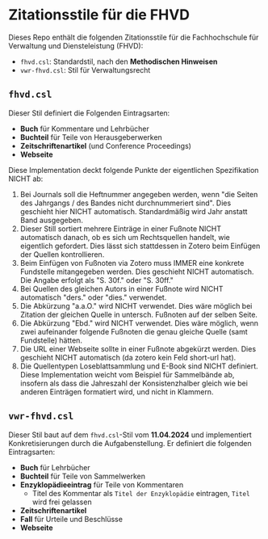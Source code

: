 # Zitationsstile für die FHVD
Dieses Repo enthält die folgenden Zitationsstile für die Fachhochschule für Verwaltung und Diensteleistung (FHVD):
- `fhvd.csl`: Standardstil, nach den **Methodischen Hinweisen**
- `vwr-fhvd.csl`: Stil für Verwaltungsrecht

## `fhvd.csl`
Dieser Stil definiert die Folgenden Eintragsarten:
- **Buch** für Kommentare und Lehrbücher
- **Buchteil** für Teile von Herausgeberwerken
- **Zeitschriftenartikel** (und Conference Proceedings)
- **Webseite**

Diese Implementation deckt folgende Punkte der eigentlichen Spezifikation NICHT ab:
1. Bei Journals soll die Heftnummer angegeben werden, wenn "die Seiten des Jahrgangs / des Bandes nicht durchnummeriert sind". Dies geschieht hier NICHT automatisch. Standardmäßig wird Jahr anstatt Band ausgegeben.
2. Dieser Still sortiert mehrere Einträge in einer Fußnote NICHT automatisch danach, ob es sich um Rechtsquellen handelt, wie eigentlich gefordert. Dies lässt sich stattdessen in Zotero beim Einfügen der Quellen kontrollieren.
3. Beim Einfügen von Fußnoten via Zotero muss IMMER eine konkrete Fundstelle mitangegeben werden. Dies geschieht NICHT automatisch. Die Angabe erfolgt als "S. 30f." oder "S. 30ff."
4. Bei Quellen des gleichen Autors in einer Fußnote wird NICHT automatisch "ders." oder "dies." verwendet.
5. Die Abkürzung "a.a.O." wird NICHT verwendet. Dies wäre möglich bei Zitation der gleichen Quelle in untersch. Fußnoten auf der selben Seite.
6. Die Abkürzung "Ebd." wird NICHT verwendet. Dies wäre möglich, wenn zwei aufeinander folgende Fußnoten die genau gleiche Quelle (samt Fundstelle) hätten.
7. Die URL einer Webseite sollte in einer Fußnote abgekürzt werden. Dies geschieht NICHT automatisch (da zotero kein Feld short-url hat).
8. Die Quellentypen Loseblattsammlung und E-Book sind NICHT definiert.
Diese Implementation weicht vom Beispiel für Sammelbände ab, insofern als dass die Jahreszahl der Konsistenzhalber gleich wie bei anderen Einträgen formatiert wird, und nicht in Klammern.

## `vwr-fhvd.csl`
Dieser Stil baut auf dem `fhvd.csl`-Stil vom **11.04.2024** und implementiert Konkretisierungen durch die Aufgabenstellung.
Er definiert die folgenden Eintragsarten:
- **Buch** für Lehrbücher
- **Buchteil** für Teile von Sammelwerken
- **Enzyklopädieeintrag** für Teile von Kommentaren
	- Titel des Kommentar als `Titel der Enzyklopädie` eintragen, `Titel` wird frei gelassen
- **Zeitschriftenartikel**
- **Fall** für Urteile und Beschlüsse
- **Webseite**

